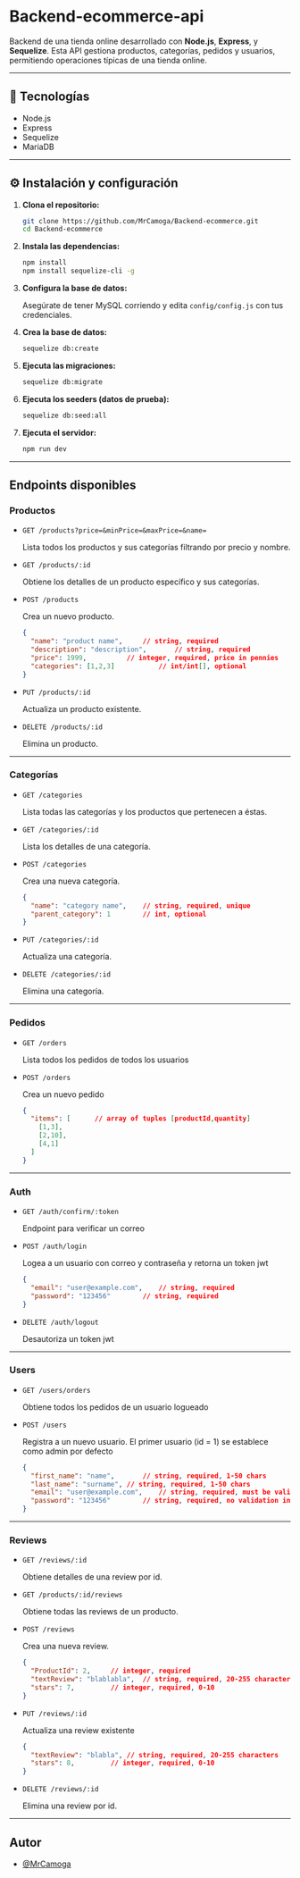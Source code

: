 # Backend-ecommerce-api

Backend de una tienda online desarrollado con **Node.js**, **Express**, y **Sequelize**. Esta API gestiona productos, categorías, pedidos y usuarios, permitiendo operaciones típicas de una tienda online.

---

## 🚀 Tecnologías

- Node.js
- Express
- Sequelize
- MariaDB

---

## ⚙️ Instalación y configuración

1. **Clona el repositorio:**

   ```bash
   git clone https://github.com/MrCamoga/Backend-ecommerce.git
   cd Backend-ecommerce
   ```

2. **Instala las dependencias:**

   ```bash
   npm install
   npm install sequelize-cli -g
   ```

3. **Configura la base de datos:**

   Asegúrate de tener MySQL corriendo y edita `config/config.js` con tus credenciales.

4. **Crea la base de datos:**

   ```bash
   sequelize db:create
   ```

5. **Ejecuta las migraciones:**

   ```bash
   sequelize db:migrate
   ```

6. **Ejecuta los seeders (datos de prueba):**

   ```bash
   sequelize db:seed:all
   ```

7. **Ejecuta el servidor:**

   ```bash
   npm run dev
   ```

---

## Endpoints disponibles

### Productos

- `GET /products?price=&minPrice=&maxPrice=&name=`

  Lista todos los productos y sus categorías filtrando por precio y nombre.

- `GET /products/:id`

  Obtiene los detalles de un producto específico y sus categorías.

- `POST /products`

  Crea un nuevo producto.
  ```json
  {
    "name": "product name",		// string, required
    "description": "description",		// string, required
    "price": 1999,			// integer, required, price in pennies
    "categories": [1,2,3]			// int/int[], optional
  }
  ```

- `PUT /products/:id`

  Actualiza un producto existente.

- `DELETE /products/:id`

  Elimina un producto.

---

### Categorías

- `GET /categories`

  Lista todas las categorías y los productos que pertenecen a éstas.

- `GET /categories/:id`

  Lista los detalles de una categoría.

- `POST /categories`

  Crea una nueva categoría.
  ```json
  {
    "name": "category name",	// string, required, unique
    "parent_category": 1		// int, optional
  }
  ```

- `PUT /categories/:id`

  Actualiza una categoría.

- `DELETE /categories/:id`

  Elimina una categoría.

---

### Pedidos

- `GET /orders`

  Lista todos los pedidos de todos los usuarios

- `POST /orders`

  Crea un nuevo pedido
  ```json
  {
    "items": [		// array of tuples [productId,quantity]
      [1,3],
      [2,10],
      [4,1]
    ]
  }
  ```
---

### Auth

- `GET /auth/confirm/:token`

  Endpoint para verificar un correo

- `POST /auth/login`

  Logea a un usuario con correo y contraseña y retorna un token jwt
  ```json
  {
    "email": "user@example.com",	// string, required
    "password": "123456"		// string, required
  }
  ```

- `DELETE /auth/logout`

  Desautoriza un token jwt

---

### Users

- `GET /users/orders`

  Obtiene todos los pedidos de un usuario logueado

- `POST /users`

  Registra a un nuevo usuario. El primer usuario (id = 1) se establece como admin por defecto
  ```json
  {
    "first_name": "name",		// string, required, 1-50 chars
    "last_name": "surname",	// string, required, 1-50 chars
    "email": "user@example.com",	// string, required, must be valid email
    "password": "123456"		// string, required, no validation in backend
  }
  ```

---

### Reviews

- `GET /reviews/:id`

  Obtiene detalles de una review por id.

- `GET /products/:id/reviews`

  Obtiene todas las reviews de un producto.

- `POST /reviews`

  Crea una nueva review.
  ```json
  {
    "ProductId": 2,		// integer, required
    "textReview": "blablabla",	// string, required, 20-255 characters
    "stars": 7,			// integer, required, 0-10
  }
  ```

- `PUT /reviews/:id`

  Actualiza una review existente
  ```json
  {
    "textReview": "blabla",	// string, required, 20-255 characters
    "stars": 8,			// integer, required, 0-10
  }
  ```

- `DELETE /reviews/:id`

  Elimina una review por id.

---

## Autor

- [@MrCamoga](https://github.com/MrCamoga)
